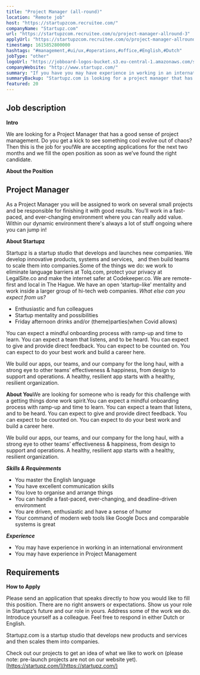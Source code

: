```yaml
---
title: "Project Manager (all-round)"
location: "Remote job"
host: "https://startupzcom.recruitee.com/"
companyName: "Startupz.com"
url: "https://startupzcom.recruitee.com/o/project-manager-allround-3"
applyUrl: "https://startupzcom.recruitee.com/o/project-manager-allround-3/c/new"
timestamp: 1615852800000
hashtags: "#management,#ui/ux,#operations,#office,#English,#Dutch"
jobType: "other"
logoUrl: "https://jobboard-logos-bucket.s3.eu-central-1.amazonaws.com/startupz-com"
companyWebsite: "http://www.startupz.com/"
summary: "If you have you may have experience in working in an international environment, Startupz.com is looking for someone with your knowledge."
summaryBackup: "Startupz.com is looking for a project manager that has experience in: #management, #ui/ux, #operations."
featured: 20
---
```


## Job description

**Intro**

We are looking for a Project Manager that has a good sense of project management. Do you get a kick to see something cool evolve out of chaos? Then this is the job for you!We are accepting applications for the next two months and we fill the open position as soon as we’ve found the right candidate.

**About the Position**

## Project Manager

As a Project Manager you will be assigned to work on several small projects and be responsible for finishing it with good results. You’ll work in a fast-paced, and ever-changing environment where you can really add value. Within our dynamic environment there's always a lot of stuff ongoing where you can jump in!

**About Startupz**

Startupz is a startup studio that develops and launches new companies. We develop innovative products, systems and services,   and then build teams to scale them into companies.Some of the things we do: we work to eliminate language barriers at Tolq.com, protect your privacy at LegalSite.co and make the internet safer at Codekeeper.co. We are remote-first and local in The Hague. We have an open ‘startup-like’ mentality and work inside a larger group of hi-tech web companies. _What else can you expect from us?_

*   Enthusiastic and fun colleagues
*   Startup mentality and possibilities
*   Friday afternoon drinks and/or (theme)parties(when Covid allows)

You can expect a mindful onboarding process with ramp-up and time to learn. You can expect a team that listens, and to be heard. You can expect to give and provide direct feedback. You can expect to be counted on. You can expect to do your best work and build a career here.

We build our apps, our teams, and our company for the long haul, with a strong eye to other teams’ effectiveness & happiness, from design to support and operations. A healthy, resilient app starts with a healthy, resilient organization.

**About You**We are looking for someone who is ready for this challenge with a getting things done work spirit.You can expect a mindful onboarding process with ramp-up and time to learn. You can expect a team that listens, and to be heard. You can expect to give and provide direct feedback. You can expect to be counted on. You can expect to do your best work and build a career here.

We build our apps, our teams, and our company for the long haul, with a strong eye to other teams’ effectiveness & happiness, from design to support and operations. A healthy, resilient app starts with a healthy, resilient organization.

**_Skills & Requirements_**

*   You master the English language
*   You have excellent communication skills
*   You love to organise and arrange things
*   You can handle a fast-paced, ever-changing, and deadline-driven environment
*   You are driven, enthusiastic and have a sense of humor
*   Your command of modern web tools like Google Docs and comparable systems is great

_**Experience**_

*   You may have experience in working in an international environment
*   You may have experience in Project Management

## Requirements

**How to Apply**

Please send an application that speaks directly to how you would like to fill this position. There are no right answers or expectations. Show us your role in Startupz’s future and our role in yours. Address some of the work we do. Introduce yourself as a colleague. Feel free to respond in either Dutch or English.

Startupz.com is a startup studio that develops new products and services and then scales them into companies.

Check out our projects to get an idea of what we like to work on (please note: pre-launch projects are not on our website yet). [https://startupz.com/](https://startupz.com/)
